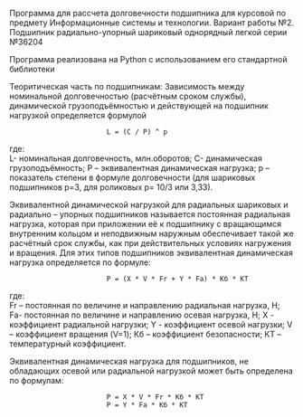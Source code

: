 Программа для рассчета долговечности подшипника для курсовой по предмету
                    Информационные системы и технологии.
                            Вариант работы №2. 
Подшипник радиально-упорный шариковый однорядный легкой серии №36204


Программа реализована на Python с использованием его стандартной библиотеки 

Теоритическая часть по подшипникам:
Зависимость между номинальной долговечностью (расчётным сроком службы), динамической грузоподъёмностью и
действующей на подшипник нагрузкой определяется формулой

                            L = (C / P) ^ p

где:        
L- номинальная долговечность, млн.оборотов;
C- динамическая грузоподъёмность;
P – эквивалентная динамическая нагрузка;
p – показатель степени в формуле долговечности
                (для шариковых подшипников p=3, для роликовых p= 10/3 или 3,33).

Эквивалентной динамической нагрузкой для радиальных шариковых и радиально – упорных подшипников называется
постоянная радиальная нагрузка, которая при приложении её к подшипнику с вращающимся внутренним кольцом и
неподвижным наружным обеспечивает такой же расчётный срок службы, как при действительных условиях нагружения
и вращения. Для этих типов подшипников эквивалентная динамическая нагрузка определяется по формуле:

                            P = (X * V * Fr + Y * Fa) * Кб * КT

где:  
Fr – постоянная по величине и направлению радиальная нагрузка, Н;
Fa- постоянная по величине и направлению осевая нагрузка, Н;
X - коэффициент радиальной нагрузки;
Y - коэффициент осевой нагрузки;
V – коэффициент вращения (V=1);
Кб – коэффициент безопасности;
КT – температурный коэффициент.

Эквивалентная динамическая нагрузка для подшипников, не обладающих осевой или
радиальной нагрузкой может быть определена по формулам:

                            P = X * V * Fr * Кб * КT
                            P = Y * Fa * Кб * КT
